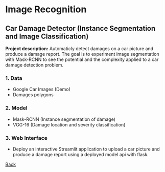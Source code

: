 # Image Recognition
## Car Damage Detector (Instance Segmentation and Image Classification)

**Project description:** Automaticly detect damages on a car picture and produce a damage report. The goal is to experiment image segmentation with Mask-RCNN to see the potential and the complexity applied to a car damage detection problem.

### 1. Data
* Google Car Images (Demo)
* Damages polygons

### 2. Model
* Mask-RCNN (Instance segmentation of damage)
* VGG-16 (Damage location and severity classification)

### 3. Web Interface
* Deploy an interactive Streamlit application to upload a car picture and produce a damage report using a deployed model api with flask.

[Back](https://cotedave.github.io/)
